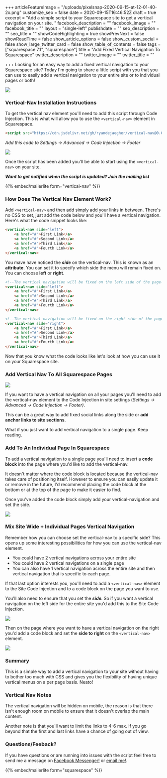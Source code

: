 +++
articleFeatureImage = "/uploads/pixelsnap-2020-09-15-at-12-01-40-2x.png"
customize_seo = false
date = 2020-09-15T16:46:52Z
draft = true
excerpt = "Add a simple script to your Squarespace site to get a vertical navigation on your site. "
facebook_description = ""
facebook_image = ""
facebook_title = ""
layout = "single-left"
publishdate = ""
seo_description = ""
seo_title = ""
showCodeHighlighting = true
showPrevNext = false
showReadTime = false
show_article_options = false
show_custom_social = false
show_large_twitter_card = false
show_table_of_contents = false
tags = ["squarespace 7.1", "squarespace"]
title = "Add Fixed Vertical Navigation To Squarespace"
twitter_description = ""
twitter_image = ""
twitter_title = ""

+++
Looking for an easy way to add a fixed vertical navigation to your Squarespace site? Today I'm going to share a little script with you that you can use to easily add a vertical navigation to your entire site or to individual pages or both!

![](/uploads/pixelsnap-2020-09-15-at-12-01-40-2x.png)

### Vertical-Nav Installation Instructions

To get the vertical nav element you'll need to add this script through Code Injection. This is what will allow you to use the `<vertical-nav>` element in Squarespace.

```html
<script src="https://cdn.jsdelivr.net/gh/ryandejaegher/vertical-nav@0.0.5/script.js"></script>
```

_Add this code to Settings -> Advanced -> Code Injection -> Footer_

![](/uploads/script-install-2x.png)

Once the script has been added you'll be able to start using the `<vertical-nav>` on your site.

**_Want to get notified when the script is updated? Join the mailing list_**

{{% embed/mailerlite form="vertical-nav" %}}

### How Does The Vertical Nav Element Work?

Add `<vertical-nav>` and then add simply add your links in between. There's no CSS to set, just add the code below and you'll have a vertical navigation. Here's what the code snippet looks like:

```html
<vertical-nav side="left">
    <a href="#">First Link</a>
    <a href="#">Second Link</a>
    <a href="#">Third Link</a>
    <a href="#">Fourth Link</a>
</vertical-nav>
```

You mave have noticed the **_side_** on the vertical-nav. This is known as an **attribute**. You can set it to specify which side the menu will remain fixed on. You can choose **left** or **right**.

```html
<!--The vertical navigation will be fixed on the left side of the page-->
<vertical-nav side="left">
    <a href="#">First Link</a>
    <a href="#">Second Link</a>
    <a href="#">Third Link</a>
    <a href="#">Fourth Link</a>
</vertical-nav>

<!--The vertical navigation will be fixed on the right side of the page-->
<vertical-nav side="right">
    <a href="#">First Link</a>
    <a href="#">Second Link</a>
    <a href="#">Third Link</a>
    <a href="#">Fourth Link</a>
</vertical-nav>
```

Now that you know what the code looks like let's look at how you can use it on your Squarespace site.

### Add Vertical Nav To All Squarespace Pages

![](/uploads/add-vertical-nav-2x.png)

If you want to have a vertical navigation on all your pages you'll need to add the vertical-nav element to the Code Injection in site settings (_Settings -> Advanced -> Code Injection -> Footer)_.

This can be a great way to add fixed social links along the side or **add anchor links to site sections**.

What if you just want to add vertical navigation to a single page. Keep reading.

### Add To An Individual Page In Squarespace

To add a vertical navigation to a single page you'll need to insert a **code block** into the page where you'd like to add the vertical-nav.

It doesn't matter where the code block is located because the vertical-nav takes care of positioning itself. However to ensure you can easily update it or remove in the future, I'd recommend placing the code block at the bottom or at the top of the page to make it easier to find.

Once you've added the code block simply add your vertical-navigation and set the side.

![](/uploads/vertical-nav-both-sides-on-page-2x.png)

### Mix Site Wide + Individual Pages Vertical Navigation

Remember how you can choose set the vertical-nav to a specific side? This opens up some interesting possibilities for how you can use the vertical-nav element.

* You could have 2 vertical navigations across your entire site
* You could have 2 vertical navigations on a single page
* You can also have 1 vertical navigation across the entire site and then vertical navigation that is specific to each page.

If that last option interests you, you'll need to add a `<vertical-nav>` element to the Site Code Injection and to a code block on the page you want to use.

You'll also need to ensure that you set the **_side_**_._ So if you want a vertical navigation on the left side for the entire site you'd add this to the Site Code Injection.

_![](/uploads/vertical-nav-side-left-2x.png)_

Then on the page where you want to have a vertical navigation on the right you'd add a code block and set the **side to right** on the `<vertical-nav>` element.

![](/uploads/page-specific-vertical-nav-2x.png)

### Summary

This is a simple way to add a vertical navigation to your site without having to bother too much with CSS and gives you the flexibility of having unique vertical menus on a per page basis. Neato!

### Vertical Nav Notes

The vertical navigation will be hidden on mobile, the reason is that there isn't enough room on mobile to ensure that it doesn't overlap the main content.

Another note is that you'll want to limit the links to 4-6 max. If you go beyond that the first and last links have a chance of going out of view.

### Questions/Feeback?

If you have questions or are running into issues with the script feel free to send me a message on [Facebook Messenger!](https://m.me/dejaegherryan) or [email me!](mailto:ryan@ryandejaegher.com).

{{% embed/mailerlite form="squarespace" %}}